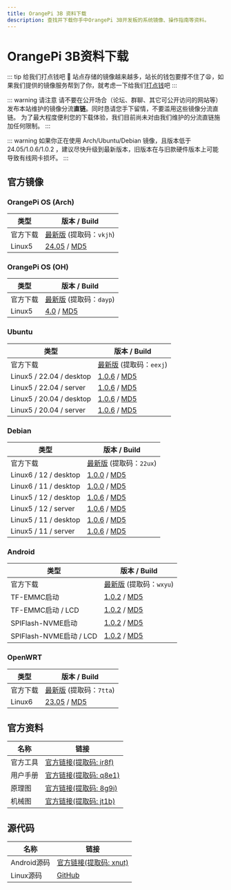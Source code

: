 ```yaml
---
title: OrangePi 3B 资料下载
description: 查找并下载你手中OrangePi 3B开发板的系统镜像、操作指南等资料。
---
```


# OrangePi 3B资料下载

::: tip 给我们打点钱吧 🥺
站点存储的镜像越来越多，站长的钱包要撑不住了😫，如果我们提供的镜像服务帮到了你，就考虑一下给我们[打点钱](/donate)吧
:::

::: warning 请注意
请不要在公开场合（论坛、群聊、其它可公开访问的网站等）发布本站维护的镜像分流**直链**。同时恳请您手下留情，不要滥用这些镜像分流直链。
为了最大程度便利您的下载体验，我们目前尚未对由我们维护的分流直链施加任何限制。
:::

::: warning
如果你正在使用 Arch/Ubuntu/Debian 镜像，且版本低于 24.05/1.0.6/1.0.2 ，建议尽快升级到最新版本，旧版本在与旧款硬件版本上可能导致有线网卡损坏。
:::

## 官方镜像

### OrangePi OS (Arch)

| 类型     | 版本 / Build                                                 |
| -------- | ------------------------------------------------------------ |
| 官方下载 | [最新版](https://pan.baidu.com/s/1sPFLL6LfbmUzZAs0y_Xkag?pwd=vkjh) (提取码：`vkjh`) |
| Linux5   | [24.05](https://dl.openboard.dev/img/orangepi/opi3b/opios_arch/Opios-arch-aarch64-xfce-opi3b-24.05-linux5.10.160.img.xz) / [MD5](https://dl.openboard.dev/img/orangepi/opi3b/opios_arch/Opios-arch-aarch64-xfce-opi3b-24.05-linux5.10.160.img.xz.md5) |

### OrangePi OS (OH)

| 类型     | 版本 / Build                                                 |
| -------- | ------------------------------------------------------------ |
| 官方下载 | [最新版](https://pan.baidu.com/share/init?surl=q2WlVoOiX7IPpcSLw4K1BA&pwd=dayp) (提取码：`dayp`) |
| Linux5   | [4.0](https://dl.openboard.dev/img/orangepi/opi3b/opios_oh/opios_oh_4.0_release_aarch64_opi3b_24.1_linux5.10.tar.gz) / [MD5](https://dl.openboard.dev/img/orangepi/opi3b/opios_oh/opios_oh_4.0_release_aarch64_opi3b_24.1_linux5.10.tar.gz.md5) |

### Ubuntu

| 类型                     | 版本 / Build                                                 |
| ------------------------ | ------------------------------------------------------------ |
| 官方下载                 | [最新版](https://pan.baidu.com/share/init?surl=J_chiuD5biO6LD9qVKSV1Q&pwd=eexj) (提取码：`eexj`) |
| Linux5 / 22.04 / desktop | [1.0.6](https://dl.openboard.dev/img/orangepi/opi3b/ubuntu/linux5.10.160/jammy/desktop/Orangepi3b_1.0.6_ubuntu_jammy_desktop_xfce_linux5.10.160.7z) / [MD5](https://dl.openboard.dev/img/orangepi/opi3b/ubuntu/linux5.10.160/jammy/desktop/Orangepi3b_1.0.6_ubuntu_jammy_desktop_xfce_linux5.10.160.7z.md5) |
| Linux5 / 22.04 / server  | [1.0.6](https://dl.openboard.dev/img/orangepi/opi3b/ubuntu/linux5.10.160/jammy/server/Orangepi3b_1.0.6_ubuntu_jammy_server_linux5.10.160.7z) / [MD5](https://dl.openboard.dev/img/orangepi/opi3b/ubuntu/linux5.10.160/jammy/server/Orangepi3b_1.0.6_ubuntu_jammy_server_linux5.10.160.7z.md5) |
| Linux5 / 20.04 / desktop | [1.0.6](https://dl.openboard.dev/img/orangepi/opi3b/ubuntu/linux5.10.160/focal/desktop/Orangepi3b_1.0.6_ubuntu_focal_desktop_xfce_linux5.10.160.7z) / [MD5](https://dl.openboard.dev/img/orangepi/opi3b/ubuntu/linux5.10.160/focal/desktop/Orangepi3b_1.0.6_ubuntu_focal_desktop_xfce_linux5.10.160.7z.md5) |
| Linux5 / 20.04 / server  | [1.0.6](https://dl.openboard.dev/img/orangepi/opi3b/ubuntu/linux5.10.160/focal/server/Orangepi3b_1.0.6_ubuntu_focal_server_linux5.10.160.7z) / [MD5](https://dl.openboard.dev/img/orangepi/opi3b/ubuntu/linux5.10.160/focal/server/Orangepi3b_1.0.6_ubuntu_focal_server_linux5.10.160.7z.md5) |


### Debian

| 类型                  | 版本 / Build                                                 |
| --------------------- | ------------------------------------------------------------ |
| 官方下载              | [最新版](https://pan.baidu.com/share/init?surl=i6-NqJrs_7muOs7Zl_pVGw&pwd=22ux) (提取码：`22ux`) |
| Linux6 / 12 / desktop | [1.0.0](https://dl.openboard.dev/img/orangepi/opi3b/debian/linux6.6.0rc5/bookworm/orangepi3b_1.0.0_debian_bookworm_desktop_xfce_linux6.6.0_rc5.7z) / [MD5](https://dl.openboard.dev/img/orangepi/opi3b/debian/linux6.6.0rc5/bookworm/orangepi3b_1.0.0_debian_bookworm_desktop_xfce_linux6.6.0_rc5.7z.md5) |
| Linux6 / 11 / desktop | [1.0.0](https://dl.openboard.dev/img/orangepi/opi3b/debian/linux6.6.0rc5/bullseye/orangepi3b_1.0.0_debian_bullseye_desktop_xfce_linux6.6.0_rc5.7z) / [MD5](https://dl.openboard.dev/img/orangepi/opi3b/debian/linux6.6.0rc5/bullseye/orangepi3b_1.0.0_debian_bullseye_desktop_xfce_linux6.6.0_rc5.7z.md5) |
| Linux5 / 12 / desktop | [1.0.6](https://dl.openboard.dev/img/orangepi/opi3b/debian/linux5.10.160/bookworm/desktop/orangepi3b_1.0.6_debian_bookworm_desktop_xfce_linux5.10.160.7z) / [MD5](https://dl.openboard.dev/img/orangepi/opi3b/debian/linux5.10.160/bookworm/desktop/orangepi3b_1.0.6_debian_bookworm_desktop_xfce_linux5.10.160.7z.md5) |
| Linux5 / 12 / server  | [1.0.6](https://dl.openboard.dev/img/orangepi/opi3b/debian/linux5.10.160/bookworm/server/orangepi3b_1.0.6_debian_bookworm_server_linux5.10.160.7z) / [MD5](https://dl.openboard.dev/img/orangepi/opi3b/debian/linux5.10.160/bookworm/server/orangepi3b_1.0.6_debian_bookworm_server_linux5.10.160.7z.md5) |
| Linux5 / 11 / desktop | [1.0.6](https://dl.openboard.dev/img/orangepi/opi3b/debian/linux5.10.160/bullseye/desktop/orangepi3b_1.0.6_debian_bullseye_desktop_xfce_linux5.10.160.7z) / [MD5](https://dl.openboard.dev/img/orangepi/opi3b/debian/linux5.10.160/bullseye/desktop/orangepi3b_1.0.6_debian_bullseye_desktop_xfce_linux5.10.160.7z.md5) |
| Linux5 / 11 / server  | [1.0.6](https://dl.openboard.dev/img/orangepi/opi3b/debian/linux5.10.160/bullseye/server/orangepi3b_1.0.6_debian_bullseye_server_linux5.10.160.7z) / [MD5](https://dl.openboard.dev/img/orangepi/opi3b/debian/linux5.10.160/bullseye/server/orangepi3b_1.0.6_debian_bullseye_server_linux5.10.160.7z.md5) |

### Android

| 类型                     | 版本 / Build                                                 |
| ------------------------ | ------------------------------------------------------------ |
| 官方下载                 | [最新版](https://pan.baidu.com/share/init?surl=TXlg0svmtAGCOIGX6dqrmA&pwd=wxyu) (提取码：`wxyu`) |
| TF-EMMC启动       | [1.0.2](https://dl.openboard.dev/img/orangepi/opi3b/android/v1.0.2/OrangePi3B_RK3566_Android11_v1.0.2.tar.gz) / [MD5](https://dl.openboard.dev/img/orangepi/opi3b/android/v1.0.2/OrangePi3B_RK3566_Android11_v1.0.2.tar.gz.md5) |
| TF-EMMC启动 / LCD | [1.0.2](https://dl.openboard.dev/img/orangepi/opi3b/android/v1.0.2/OrangePi3b_RK3566_Android11_lcd_v1.0.2.tar.gz) / [MD5](https://dl.openboard.dev/img/orangepi/opi3b/android/v1.0.2/OrangePi3b_RK3566_Android11_lcd_v1.0.2.tar.gz.md5) |
| SPIFlash-NVME启动 | [1.0.2](https://dl.openboard.dev/img/orangepi/opi3b/android/v1.0.2/OrangePi3B_RK3566_Android11_spi-nvme_v1.0.2.tar.gz) / [MD5](https://dl.openboard.dev/img/orangepi/opi3b/android/v1.0.2/OrangePi3B_RK3566_Android11_spi-nvme_v1.0.2.tar.gz.md5) |
| SPIFlash-NVME启动 / LCD | [1.0.2](https://dl.openboard.dev/img/orangepi/opi3b/android/v1.0.2/OrangePi3b_RK3566_Android11_lcd_spi-nvme_v1.0.2.tar.gz) / [MD5](https://dl.openboard.dev/img/orangepi/opi3b/android/v1.0.2/OrangePi3b_RK3566_Android11_lcd_spi-nvme_v1.0.2.tar.gz.md5) |

### OpenWRT

| 类型     | 版本 / Build                                                 |
| -------- | ------------------------------------------------------------ |
| 官方下载 | [最新版](https://pan.baidu.com/share/init?surl=PaN14cqsw1s0ueTgqOwftA&pwd=7tta) (提取码：`7tta`) |
| Linux6   | [23.05](https://dl.openboard.dev/img/orangepi/opi3b/openwrt/openwrt_aarch64_opi3b_23.05_linux6.1.62_ext4.img.gz) / [MD5](https://dl.openboard.dev/img/orangepi/opi3b/openwrt/openwrt_aarch64_opi3b_23.05_linux6.1.62_ext4.img.gz.md5) |

## 官方资料

| 名称     | 链接                                                         |
| -------- | ------------------------------------------------------------ |
| 官方工具 | [官方链接(提取码: ir8f)](https://pan.baidu.com/share/init?surl=wxl26p6Txvsu9DYf7UFUVA&pwd=ir8f) |
| 用户手册 | [官方链接(提取码: q8e1)](https://pan.baidu.com/share/init?surl=7b8orIFl87vv448Oln5y0A&pwd=q8e1) |
| 原理图   | [官方链接(提取码: 8g9i)](https://pan.baidu.com/share/init?surl=HhSgLZWmTX5URzrQNPkl9Q&pwd=8g9i) |
| 机械图   | [官方链接(提取码: jt1b)](https://pan.baidu.com/share/init?surl=8myUIRcnu3ml58PtBS5W5w&pwd=jt1b) |



## 源代码

| 名称        | 链接                                                         |
| ----------- | ------------------------------------------------------------ |
| Android源码 | [官方链接(提取码: xnut)](https://pan.baidu.com/share/init?surl=nw-WUCUZ5LjlUnA1TiFCog&pwd=xnut) |
| Linux源码   | [GitHub](https://github.com/orangepi-xunlong/orangepi-build) |
